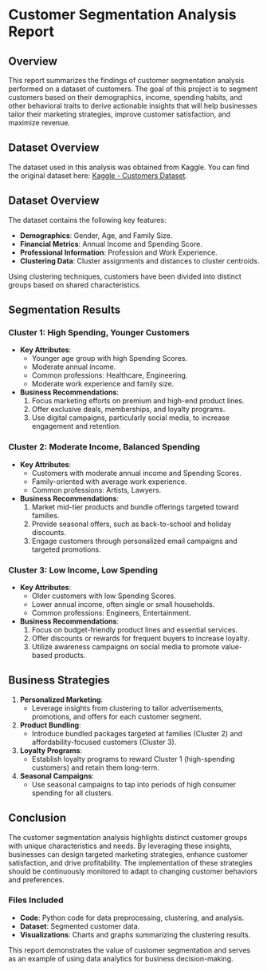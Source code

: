 # **Customer Segmentation Analysis Report**

## **Overview**
This report summarizes the findings of customer segmentation analysis performed on a dataset of customers. The goal of this project is to segment customers based on their demographics, income, spending habits, and other behavioral traits to derive actionable insights that will help businesses tailor their marketing strategies, improve customer satisfaction, and maximize revenue.

## **Dataset Overview**
The dataset used in this analysis was obtained from Kaggle. You can find the original dataset here: [Kaggle - Customers Dataset](https://www.kaggle.com/datasets/datascientistanna/customers-dataset).

## **Dataset Overview**
The dataset contains the following key features:
- **Demographics**: Gender, Age, and Family Size.
- **Financial Metrics**: Annual Income and Spending Score.
- **Professional Information**: Profession and Work Experience.
- **Clustering Data**: Cluster assignments and distances to cluster centroids.

Using clustering techniques, customers have been divided into distinct groups based on shared characteristics.

## **Segmentation Results**

### **Cluster 1: High Spending, Younger Customers**
- **Key Attributes**:
  - Younger age group with high Spending Scores.
  - Moderate annual income.
  - Common professions: Healthcare, Engineering.
  - Moderate work experience and family size.
- **Business Recommendations**:
  1. Focus marketing efforts on premium and high-end product lines.
  2. Offer exclusive deals, memberships, and loyalty programs.
  3. Use digital campaigns, particularly social media, to increase engagement and retention.

### **Cluster 2: Moderate Income, Balanced Spending**
- **Key Attributes**:
  - Customers with moderate annual income and Spending Scores.
  - Family-oriented with average work experience.
  - Common professions: Artists, Lawyers.
- **Business Recommendations**:
  1. Market mid-tier products and bundle offerings targeted toward families.
  2. Provide seasonal offers, such as back-to-school and holiday discounts.
  3. Engage customers through personalized email campaigns and targeted promotions.

### **Cluster 3: Low Income, Low Spending**
- **Key Attributes**:
  - Older customers with low Spending Scores.
  - Lower annual income, often single or small households.
  - Common professions: Engineers, Entertainment.
- **Business Recommendations**:
  1. Focus on budget-friendly product lines and essential services.
  2. Offer discounts or rewards for frequent buyers to increase loyalty.
  3. Utilize awareness campaigns on social media to promote value-based products.

## **Business Strategies**
1. **Personalized Marketing**:
   - Leverage insights from clustering to tailor advertisements, promotions, and offers for each customer segment.
2. **Product Bundling**:
   - Introduce bundled packages targeted at families (Cluster 2) and affordability-focused customers (Cluster 3).
3. **Loyalty Programs**:
   - Establish loyalty programs to reward Cluster 1 (high-spending customers) and retain them long-term.
4. **Seasonal Campaigns**:
   - Use seasonal campaigns to tap into periods of high consumer spending for all clusters.

## **Conclusion**
The customer segmentation analysis highlights distinct customer groups with unique characteristics and needs. By leveraging these insights, businesses can design targeted marketing strategies, enhance customer satisfaction, and drive profitability. The implementation of these strategies should be continuously monitored to adapt to changing customer behaviors and preferences.

### **Files Included**
- **Code**: Python code for data preprocessing, clustering, and analysis.
- **Dataset**: Segmented customer data.
- **Visualizations**: Charts and graphs summarizing the clustering results.

This report demonstrates the value of customer segmentation and serves as an example of using data analytics for business decision-making.
